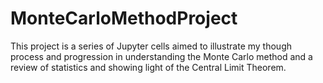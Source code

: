 # MonteCarloMethodProject
This project is a series of Jupyter cells aimed to illustrate my though process and progression in understanding the Monte Carlo method and a review of statistics and showing light of the Central Limit Theorem.

